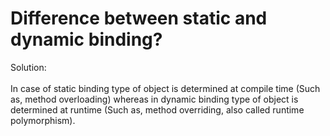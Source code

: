 # Difference between static and dynamic binding?
Solution: <br><br>
In case of static binding type of object is determined at compile time (Such as, method overloading) whereas in dynamic binding type of object is determined at runtime (Such as, method overriding, also called runtime polymorphism).
